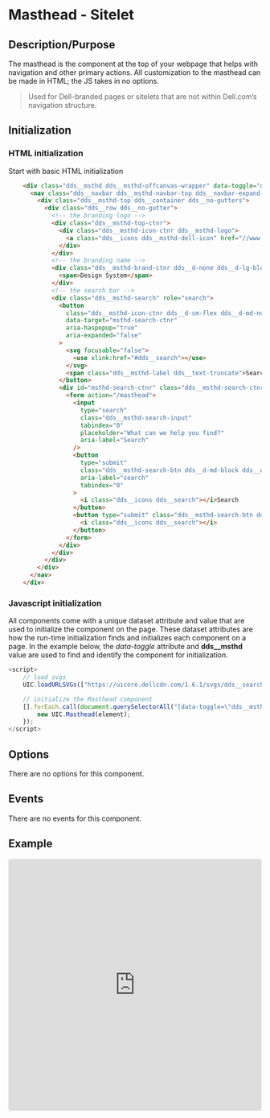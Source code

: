 # Masthead - Sitelet

## Description/Purpose

The masthead is the component at the top of your webpage that helps with navigation and other primary actions. All customization to the masthead can be made in HTML; the JS takes in no options.

> Used for Dell-branded pages or sitelets that are not within Dell.com’s navigation structure.

## Initialization

### HTML initialization

Start with basic HTML initialization

```HTML
    <div class="dds__msthd dds__msthd-offcanvas-wrapper" data-toggle="dds__msthd">
      <nav class="dds__navbar dds__msthd-navbar-top dds__navbar-expand-md">
        <div class="dds__msthd-top dds__container dds__no-gutters">
          <div class="dds__row dds__no-gutter">
            <!-- the branding logo -->
            <div class="dds__msthd-top-ctnr">
              <div class="dds__msthd-icon-ctnr dds__msthd-logo">
                <a class="dds__icons dds__msthd-dell-icon" href="//www.dell.com" tabindex="0" aria-label="Dell"></a>
              </div>
            </div>
            <!-- the branding name -->
            <div class="dds__msthd-brand-ctnr dds__d-none dds__d-lg-block">
              <span>Design System</span>
            </div>
            <!-- the search bar -->
            <div class="dds__msthd-search" role="search">
              <button
                class="dds__msthd-icon-ctnr dds__d-sm-flex dds__d-md-none"
                data-target="msthd-search-ctnr"
                aria-haspopup="true"
                aria-expanded="false"
              >
                <svg focusable="false">
                  <use xlink:href="#dds__search"></use>
                </svg>
                <span class="dds__msthd-label dds__text-truncate">Search</span>
              </button>
              <div id="msthd-search-ctnr" class="dds__msthd-search-ctnr dds__d-md-block dds__d-none">
                <form action="/masthead">
                  <input
                    type="search"
                    class="dds__msthd-search-input"
                    tabindex="0"
                    placeholder="What can we help you find?"
                    aria-label="Search"
                  />
                  <button
                    type="submit"
                    class="dds__msthd-search-btn dds__d-md-block dds__d-none"
                    aria-label="search"
                    tabindex="0"
                  >
                    <i class="dds__icons dds__search"></i>Search
                  </button>
                  <button type="submit" class="dds__msthd-search-btn dds__d-md-none" aria-label="search" tabindex="0">
                    <i class="dds__icons dds__search"></i>
                  </button>
                </form>
              </div>
            </div>
          </div>
        </div>
      </nav>
    </div>
```
### Javascript initialization

All components come with a unique dataset attribute and value that are used to initialize the component on the page. These dataset attributes are how the run-time initialization finds and initializes each component on a page. In the example below, the *data-toggle* attribute and **dds\_\_msthd** value are used to find and identify the component for initialization.

```javascript
<script>
    // load svgs
    UIC.loadURLSVGs(["https://uicore.dellcdn.com/1.6.1/svgs/dds__search.svg"]);

    // initialize the Masthead component
    [].forEach.call(document.querySelectorAll("[data-toggle=\"dds__msthd\"]"), function(element) {
        new UIC.Masthead(element);
    });
</script>
```

## Options

There are no options for this component.

## Events

There are no events for this component.

## Example

<iframe
     src="https://codesandbox.io/s/admiring-snowflake-lc1pi?codemirror=1&expanddevtools=0&runonclick=1&hidenavigation=1&hidedevtools=1&fontsize=14&hidenavigation=1&initialpath=%3Fdoc%3Dmasthead-sitelet&module=%2Fsrc%2Fcomponents%2Fmasthead-sitelet.txt&theme=dark&view=preview"
     style="width:100%; height:500px; border:0; border-radius: 4px; overflow:hidden;"
     title="CodeSandbox instance of DLS components"
     allow="accelerometer; ambient-light-sensor; camera; encrypted-media; geolocation; gyroscope; hid; microphone; midi; payment; usb; vr"
     sandbox="allow-forms allow-modals allow-popups allow-presentation allow-same-origin allow-scripts"
   ></iframe>